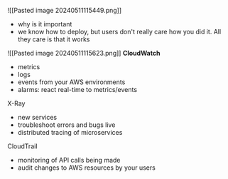 ![[Pasted image 20240511115449.png]]
- why is it important
- we know how to deploy, but users don't really care how you did it. All they care is that it works

![[Pasted image 20240511115623.png]]
**CloudWatch**
- metrics
- logs
- events from your AWS environments
- alarms: react real-time to metrics/events

X-Ray
- new services
- troubleshoot errors and bugs live
- distributed tracing of microservices

CloudTrail
- monitoring of API calls being made
- audit changes to AWS resources by your users